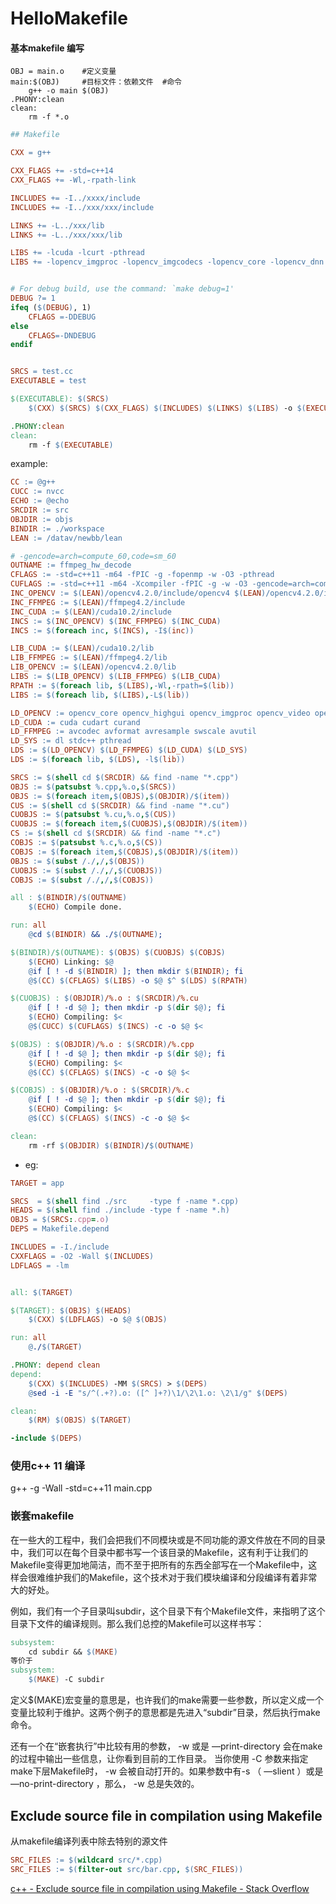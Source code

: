 # HelloMakefile

#### 基本makefile 编写

```
OBJ = main.o    #定义变量
main:$(OBJ)     #目标文件：依赖文件  #命令
    g++ -o main $(OBJ) 
.PHONY:clean
clean:
    rm -f *.o
```

```makefile
## Makefile

CXX = g++

CXX_FLAGS += -std=c++14
CXX_FLAGS += -Wl,-rpath-link

INCLUDES += -I../xxxx/include                                           # 头路径
INCLUDES += -I../xxx/xxx/include

LINKS += -L../xxx/lib                                                   # 库路径
LINKS += -L../xxx/xxx/lib                                               

LIBS += -lcuda -lcurt -pthread                                          # 添加一些依赖库
LIBS += -lopencv_imgproc -lopencv_imgcodecs -lopencv_core -lopencv_dnn


# For debug build, use the command: `make debug=1' 
DEBUG ?= 1
ifeq ($(DEBUG), 1)
    CFLAGS =-DDEBUG
else
    CFLAGS=-DNDEBUG
endif


SRCS = test.cc
EXECUTABLE = test

$(EXECUTABLE): $(SRCS)                                                 # 编译指令
    $(CXX) $(SRCS) $(CXX_FLAGS) $(INCLUDES) $(LINKS) $(LIBS) -o $(EXECUTABLE)

.PHONY:clean
clean:                                                                 # make clean
    rm -f $(EXECUTABLE)
```

example:

```makefile
CC := @g++
CUCC := nvcc
ECHO := @echo
SRCDIR := src
OBJDIR := objs
BINDIR := ./workspace
LEAN := /datav/newbb/lean

# -gencode=arch=compute_60,code=sm_60
OUTNAME := ffmpeg_hw_decode
CFLAGS := -std=c++11 -m64 -fPIC -g -fopenmp -w -O3 -pthread
CUFLAGS := -std=c++11 -m64 -Xcompiler -fPIC -g -w -O3 -gencode=arch=compute_75,code=sm_75
INC_OPENCV := $(LEAN)/opencv4.2.0/include/opencv4 $(LEAN)/opencv4.2.0/include/opencv4/opencv $(LEAN)/opencv4.2.0/include/opencv4/opencv2
INC_FFMPEG := $(LEAN)/ffmpeg4.2/include
INC_CUDA := $(LEAN)/cuda10.2/include 
INCS := $(INC_OPENCV) $(INC_FFMPEG) $(INC_CUDA)
INCS := $(foreach inc, $(INCS), -I$(inc))

LIB_CUDA := $(LEAN)/cuda10.2/lib
LIB_FFMPEG := $(LEAN)/ffmpeg4.2/lib
LIB_OPENCV := $(LEAN)/opencv4.2.0/lib
LIBS := $(LIB_OPENCV) $(LIB_FFMPEG) $(LIB_CUDA)
RPATH := $(foreach lib, $(LIBS),-Wl,-rpath=$(lib))
LIBS := $(foreach lib, $(LIBS),-L$(lib))

LD_OPENCV := opencv_core opencv_highgui opencv_imgproc opencv_video opencv_videoio opencv_imgcodecs
LD_CUDA := cuda cudart curand
LD_FFMPEG := avcodec avformat avresample swscale avutil
LD_SYS := dl stdc++ pthread
LDS := $(LD_OPENCV) $(LD_FFMPEG) $(LD_CUDA) $(LD_SYS)
LDS := $(foreach lib, $(LDS), -l$(lib))

SRCS := $(shell cd $(SRCDIR) && find -name "*.cpp")
OBJS := $(patsubst %.cpp,%.o,$(SRCS))
OBJS := $(foreach item,$(OBJS),$(OBJDIR)/$(item))
CUS := $(shell cd $(SRCDIR) && find -name "*.cu")
CUOBJS := $(patsubst %.cu,%.o,$(CUS))
CUOBJS := $(foreach item,$(CUOBJS),$(OBJDIR)/$(item))
CS := $(shell cd $(SRCDIR) && find -name "*.c")
COBJS := $(patsubst %.c,%.o,$(CS))
COBJS := $(foreach item,$(COBJS),$(OBJDIR)/$(item))
OBJS := $(subst /./,/,$(OBJS))
CUOBJS := $(subst /./,/,$(CUOBJS))
COBJS := $(subst /./,/,$(COBJS))

all : $(BINDIR)/$(OUTNAME)
    $(ECHO) Compile done.

run: all
    @cd $(BINDIR) && ./$(OUTNAME);

$(BINDIR)/$(OUTNAME): $(OBJS) $(CUOBJS) $(COBJS)
    $(ECHO) Linking: $@
    @if [ ! -d $(BINDIR) ]; then mkdir $(BINDIR); fi
    @$(CC) $(CFLAGS) $(LIBS) -o $@ $^ $(LDS) $(RPATH)

$(CUOBJS) : $(OBJDIR)/%.o : $(SRCDIR)/%.cu
    @if [ ! -d $@ ]; then mkdir -p $(dir $@); fi
    $(ECHO) Compiling: $<
    @$(CUCC) $(CUFLAGS) $(INCS) -c -o $@ $<

$(OBJS) : $(OBJDIR)/%.o : $(SRCDIR)/%.cpp
    @if [ ! -d $@ ]; then mkdir -p $(dir $@); fi
    $(ECHO) Compiling: $<
    @$(CC) $(CFLAGS) $(INCS) -c -o $@ $<

$(COBJS) : $(OBJDIR)/%.o : $(SRCDIR)/%.c
    @if [ ! -d $@ ]; then mkdir -p $(dir $@); fi
    $(ECHO) Compiling: $<
    @$(CC) $(CFLAGS) $(INCS) -c -o $@ $<

clean:
    rm -rf $(OBJDIR) $(BINDIR)/$(OUTNAME)
```

- eg:

```makefile
TARGET = app

SRCS  = $(shell find ./src     -type f -name *.cpp)
HEADS = $(shell find ./include -type f -name *.h)
OBJS = $(SRCS:.cpp=.o)
DEPS = Makefile.depend

INCLUDES = -I./include
CXXFLAGS = -O2 -Wall $(INCLUDES)
LDFLAGS = -lm


all: $(TARGET)

$(TARGET): $(OBJS) $(HEADS)
    $(CXX) $(LDFLAGS) -o $@ $(OBJS)

run: all
    @./$(TARGET)

.PHONY: depend clean
depend:
    $(CXX) $(INCLUDES) -MM $(SRCS) > $(DEPS)
    @sed -i -E "s/^(.+?).o: ([^ ]+?)\1/\2\1.o: \2\1/g" $(DEPS)

clean:
    $(RM) $(OBJS) $(TARGET)

-include $(DEPS)
```

### 使用c++ 11 编译

g++ -g -Wall -std=c++11 main.cpp

### 嵌套makefile

在一些大的工程中，我们会把我们不同模块或是不同功能的源文件放在不同的目录中，我们可以在每个目录中都书写一个该目录的Makefile，这有利于让我们的Makefile变得更加地简洁，而不至于把所有的东西全部写在一个Makefile中，这样会很难维护我们的Makefile，这个技术对于我们模块编译和分段编译有着非常大的好处。

例如，我们有一个子目录叫subdir，这个目录下有个Makefile文件，来指明了这个目录下文件的编译规则。那么我们总控的Makefile可以这样书写：

```makefile
subsystem:
    cd subdir && $(MAKE)
等价于
subsystem:
    $(MAKE) -C subdir
```

定义$(MAKE)宏变量的意思是，也许我们的make需要一些参数，所以定义成一个变量比较利于维护。这两个例子的意思都是先进入“subdir”目录，然后执行make命令。

还有一个在“嵌套执行”中比较有用的参数， -w 或是 —print-directory 会在make的过程中输出一些信息，让你看到目前的工作目录。
当你使用 -C 参数来指定make下层Makefile时， -w 会被自动打开的。如果参数中有-s （ —slient ）或是 —no-print-directory ，那么， -w 总是失效的。

## Exclude source file in compilation using Makefile

从makefile编译列表中除去特别的源文件

```makefile
SRC_FILES := $(wildcard src/*.cpp)
SRC_FILES := $(filter-out src/bar.cpp, $(SRC_FILES))
```

[c++ - Exclude source file in compilation using Makefile - Stack Overflow](https://stackoverflow.com/questions/10276202/exclude-source-file-in-compilation-using-makefile)
